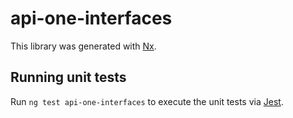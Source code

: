 # api-one-interfaces

This library was generated with [Nx](https://nx.dev).

## Running unit tests

Run `ng test api-one-interfaces` to execute the unit tests via [Jest](https://jestjs.io).
